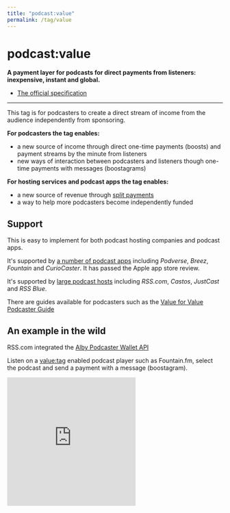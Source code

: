 ```yaml
---
title: "podcast:value"
permalink: /tag/value
---
```


# <i class="pi pi-tag-value4value"></i>podcast:value
**A payment layer for podcasts for direct payments from listeners: inexpensive, instant and global.**

* [The official specification](https://github.com/Podcastindex-org/podcast-namespace/blob/main/docs/1.0.md#value)

- - -

This tag is for podcasters to create a direct stream of income from the audience independently from sponsoring.

**For podcasters the tag enables:**
* a new source of income through direct one-time payments (boosts) and payment streams by the minute from listeners
* new ways of interaction between podcasters and listeners though one-time payments with messages (boostagrams)  

**For hosting services and podcast apps the tag enables:**
* a new source of revenue through [split payments](https://github.com/Podcastindex-org/podcast-namespace/blob/main/value/value.md#value-recipient-element)
* a way to help more podcasters become independently funded

## Support

This is easy to implement for both podcast hosting companies and podcast apps.

It's supported by [a number of podcast apps](https://podcastindex.org/apps?appTypes=podcast+player&elements=Value) including _Podverse_, _Breez_, _Fountain_ and _CurioCaster_. It has passed the Apple app store review.

It's supported by [large podcast hosts](https://podcastindex.org/apps?appTypes=hosting&elements=Value) including  _RSS.com_, _Castos_, _JustCast_ and _RSS Blue_.

There are guides available for podcasters such as the [Value for Value Podcaster Guide](https://guides.getalby.com/podcaster-guide/)

## An example in the wild

RSS.com integrated the [Alby Podcaster Wallet API](https://blog.getalby.com/introducing-the-alby-wallet-api/)

Listen on a <value:tag> enabled podcast player such as Fountain.fm, select the podcast and send a payment with a message (boostagram).

<iframe width="300" height="300" src="https://www.youtube-nocookie.com/embed/mWm2H5I-9gY" title="YouTube video player" frameborder="0" allow="accelerometer; autoplay; clipboard-write; encrypted-media; gyroscope; picture-in-picture" allowfullscreen></iframe>


<script src="https://giscus.app/client.js"
        data-repo="jamescridland/podcastnamespace.org"
        data-repo-id="R_kgDOH0hJuA"
        data-category="General"
        data-category-id="DIC_kwDOH0hJuM4CQ1a_"
        data-mapping="title"
        data-strict="0"
        data-reactions-enabled="1"
        data-emit-metadata="0"
        data-input-position="bottom"
        data-theme="preferred_color_scheme"
        data-lang="en"
        data-loading="lazy"
        crossorigin="anonymous"
        async>
</script>
